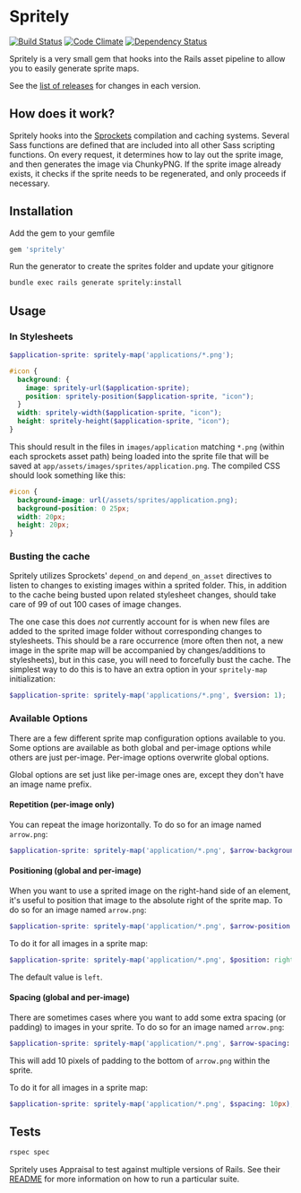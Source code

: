 Spritely
========

[![Build Status](https://travis-ci.org/agrobbin/spritely.svg?branch=master)](https://travis-ci.org/agrobbin/spritely)
[![Code Climate](https://codeclimate.com/github/agrobbin/spritely.png)](https://codeclimate.com/github/agrobbin/spritely)
[![Dependency Status](https://gemnasium.com/agrobbin/spritely.svg)](https://gemnasium.com/agrobbin/spritely)

Spritely is a very small gem that hooks into the Rails asset pipeline to allow you to easily generate sprite maps.

See the [list of releases](https://github.com/agrobbin/spritely/releases) for changes in each version.

## How does it work?

Spritely hooks into the [Sprockets](https://github.com/rails/sprockets) compilation and caching systems. Several Sass functions are defined that are included into all other Sass scripting functions. On every request, it determines how to lay out the sprite image, and then generates the image via ChunkyPNG. If the sprite image already exists, it checks if the sprite needs to be regenerated, and only proceeds if necessary.

## Installation

Add the gem to your gemfile

```ruby
gem 'spritely'
```

Run the generator to create the sprites folder and update your gitignore

```bash
bundle exec rails generate spritely:install
```

## Usage

### In Stylesheets

```scss
$application-sprite: spritely-map('applications/*.png');

#icon {
  background: {
    image: spritely-url($application-sprite);
    position: spritely-position($application-sprite, "icon");
  }
  width: spritely-width($application-sprite, "icon");
  height: spritely-height($application-sprite, "icon");
}
```

This should result in the files in `images/application` matching `*.png` (within each sprockets asset path) being loaded into the sprite file that will be saved at `app/assets/images/sprites/application.png`. The compiled CSS should look something like this:

```css
#icon {
  background-image: url(/assets/sprites/application.png);
  background-position: 0 25px;
  width: 20px;
  height: 20px;
}
```

### Busting the cache

Spritely utilizes Sprockets' `depend_on` and `depend_on_asset` directives to listen to changes to existing images within a sprited folder. This, in addition to the cache being busted upon related stylesheet changes, should take care of 99 of out 100 cases of image changes.

The one case this does *not* currently account for is when new files are added to the sprited image folder without corresponding changes to stylesheets. This should be a rare occurrence (more often then not, a new image in the sprite map will be accompanied by changes/additions to stylesheets), but in this case, you will need to forcefully bust the cache. The simplest way to do this is to have an extra option in your `spritely-map` initialization:

```scss
$application-sprite: spritely-map('applications/*.png', $version: 1);
```

### Available Options

There are a few different sprite map configuration options available to you. Some options are available as both global and per-image options while others are just per-image. Per-image options overwrite global options.

Global options are set just like per-image ones are, except they don't have an image name prefix.

#### Repetition (per-image only)

You can repeat the image horizontally. To do so for an image named `arrow.png`:

```scss
$application-sprite: spritely-map('application/*.png', $arrow-background-repeat: true);
```

#### Positioning (global and per-image)

When you want to use a sprited image on the right-hand side of an element, it's useful to position that image to the absolute right of the sprite map. To do so for an image named `arrow.png`:

```scss
$application-sprite: spritely-map('application/*.png', $arrow-position: right);
```

To do it for all images in a sprite map:

```scss
$application-sprite: spritely-map('application/*.png', $position: right);
```

The default value is `left`.

#### Spacing (global and per-image)

There are sometimes cases where you want to add some extra spacing (or padding) to images in your sprite. To do so for an image named `arrow.png`:

```scss
$application-sprite: spritely-map('application/*.png', $arrow-spacing: 10px);
```

This will add 10 pixels of padding to the bottom of `arrow.png` within the sprite.

To do it for all images in a sprite map:

```scss
$application-sprite: spritely-map('application/*.png', $spacing: 10px);
```

## Tests

```bash
rspec spec
```

Spritely uses Appraisal to test against multiple versions of Rails. See their [README](https://github.com/thoughtbot/appraisal) for more information on how to run a particular suite.
